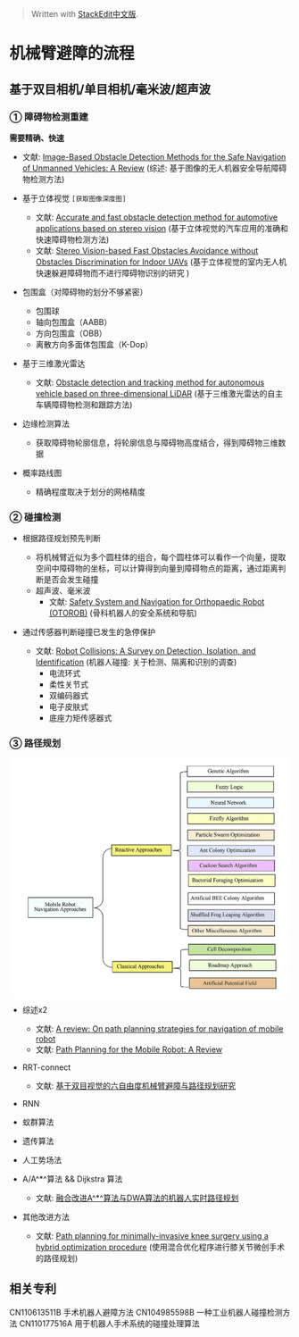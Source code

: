 


> Written with [StackEdit中文版](https://stackedit.cn/).

# 机械臂避障的流程

## 基于双目相机/单目相机/毫米波/超声波

### ① 障碍物检测重建

 **需要精确、快速**

- 文献: [Image-Based Obstacle Detection Methods for the Safe Navigation of Unmanned Vehicles: A Review](https://www.mdpi.com/2072-4292/14/15/3824/htm) (综述: 基于图像的无人机器安全导航障碍物检测方法)

- 基于立体视觉 `[获取图像深度图]`
	- 文献: [Accurate and fast obstacle detection method for automotive applications based on stereo vision](https://ieeexplore.ieee.org/document/8373249) (基于立体视觉的汽车应用的准确和快速障碍物检测方法)
	- 文献: [Stereo Vision-based Fast Obstacles Avoidance without Obstacles Discrimination for Indoor UAVs](https://ieeexplore.ieee.org/abstract/document/6010062) (基于立体视觉的室内无人机快速躲避障碍物而不进行障碍物识别的研究 )

 - 包围盒（对障碍物的划分不够紧密）
	 - 包围球
	 - 轴向包围盒（AABB）
	 - 方向包围盒（OBB）
	 - 离散方向多面体包围盒（K-Dop）

- 基于三维激光雷达
	- 文献: [Obstacle detection and tracking method for autonomous vehicle based on three-dimensional LiDAR](https://journals.sagepub.com/doi/full/10.1177/1729881419831587) (基于三维激光雷达的自主车辆障碍物检测和跟踪方法)

- 边缘检测算法 
	- 获取障碍物轮廓信息，将轮廓信息与障碍物高度结合，得到障碍物三维数据

 - 概率路线图
	 - 精确程度取决于划分的网格精度


### ② 碰撞检测
- 根据路径规划预先判断
	- 将机械臂近似为多个圆柱体的组合，每个圆柱体可以看作一个向量，提取空间中障碍物的坐标，可以计算得到向量到障碍物点的距离，通过距离判断是否会发生碰撞
	- 超声波、毫米波
		- 文献: [Safety System and Navigation for Orthopaedic Robot (OTOROB)](https://link.springer.com/chapter/10.1007/978-3-642-25489-5_35) (骨科机器人的安全系统和导航)

- 通过传感器判断碰撞已发生的急停保护
	- 文献: [Robot Collisions: A Survey on Detection, Isolation, and Identification](https://ieeexplore.ieee.org/document/8059840) (机器人碰撞: 关于检测、隔离和识别的调查)
		- 电流环式
		- 柔性关节式
		- 双编码器式
		- 电子皮肤式
		- 底座力矩传感器式

### ③ 路径规划

![输入图片说明](https://raw.githubusercontent.com/yn-yn/image1/master/2022/10/24/0NKH6lH1qI9bfYeq.png)

- 综述x2
	- 文献: [A review: On path planning strategies for navigation of mobile robot](https://www.sciencedirect.com/science/article/pii/S2214914718305130)
	- 文献: [Path Planning for the Mobile Robot: A Review](https://www.mdpi.com/2073-8994/10/10/450)

- RRT-connect 
	- 文献: [基于双目视觉的六自由度机械臂避障与路径规划研究](https://kns.cnki.net/kcms/detail/detail.aspx?dbcode=CMFD&dbname=CMFDTEMP&filename=1022506528.nh&uniplatform=NZKPT&v=mqHOfXFM9X8f3vzW1IAbxZsmALwHHotTTQ59lZgnkOS2dFG8mZJHsI98nGn43fCH)

- RNN

- 蚁群算法

- 遗传算法

- 人工势场法

- A/A^*^算法  &&  Dijkstra 算法 
	- 文献: [融合改进A^*^算法与DWA算法的机器人实时路径规划](https://kns.cnki.net/kcms/detail/detail.aspx?dbcode=CAPJ&dbname=CAPJLAST&filename=WXDG2022090700A&uniplatform=NZKPT&v=rLTbnxKi-e6VrsxSA4OvVcdWXTusUpjyQmz3ny0ycyTKrlevg9wsl7xIlitYW-TT)

- 其他改进方法
	- 文献:  [Path planning for minimally-invasive knee surgery using a hybrid optimization procedure](https://www.tandfonline.com/doi/abs/10.1080/10255842.2017.1423289) (使用混合优化程序进行膝关节微创手术的路径规划)

## 相关专利

CN110613511B 手术机器人避障方法
CN104985598B 一种工业机器人碰撞检测方法
CN110177516A 用于机器人手术系统的碰撞处理算法


<!--stackedit_data:
eyJoaXN0b3J5IjpbMzEzMDg0MjE1LC02OTA1NjUyMjBdfQ==
-->